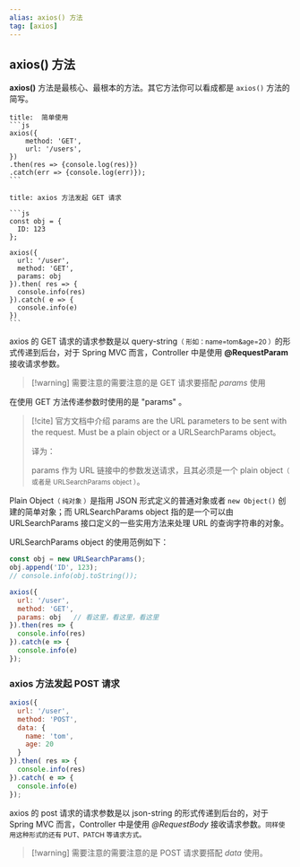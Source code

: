 ```yaml
---
alias: axios() 方法
tag: [axios]
---
```


## axios() 方法

**axios()** 方法是最核心、最根本的方法。其它方法你可以看成都是 `axios()` 方法的简写。

````ad-js
title:  简单使用
```js
axios({
    method: 'GET',
    url: '/users',
})
.then(res => {console.log(res)})
.catch(err => {console.log(err)});
```
````

````ad-js
title: axios 方法发起 GET 请求

```js
const obj = {
  ID: 123
};

axios({
  url: '/user',
  method: 'GET',
  params: obj
}).then( res => {
  console.info(res)
}).catch( e => {
  console.info(e)
})
```
````

axios 的 GET 请求的请求参数是以 query-string<small>（ 形如：name=tom&age=20 ）</small>的形式传递到后台，对于 Spring MVC 而言，Controller 中是使用 **@RequestParam** 接收请求参数。

> [!warning] 需要注意的需要注意的是 GET 请求要搭配 *params* 使用

在使用 GET 方法传递参数时使用的是 "params" 。

> [!cite]  官方文档中介绍
> params are the URL parameters to be sent with the request. Must be a plain object or a URLSearchParams object。
> 
> 译为：
> 
> params 作为 URL 链接中的参数发送请求，且其必须是一个 plain object<small>（ 或者是 URLSearchParams object ）</small>。


Plain Object<small>（ 纯对象 ）</small>是指用 JSON 形式定义的普通对象或者 `new Object()` 创建的简单对象；而 URLSearchParams object 指的是一个可以由 URLSearchParams 接口定义的一些实用方法来处理 URL 的查询字符串的对象。

URLSearchParams object 的使用范例如下：

```js
const obj = new URLSearchParams();
obj.append('ID', 123);
// console.info(obj.toString());

axios({
  url: '/user',
  method: 'GET',
  params: obj   // 看这里，看这里，看这里
}).then(res => {
  console.info(res)
}).catch(e => {
  console.info(e)
});
```


### axios 方法发起 POST 请求

```js
axios({
  url: '/user',
  method: 'POST',
  data: {
    name: 'tom',
    age: 20 
  }
}).then( res => {
  console.info(res)
}).catch( e => {
  console.info(e)
});
```

axios 的 post 请求的请求参数是以 json-string 的形式传递到后台的，对于 Spring MVC 而言，Controller 中是使用 *@RequestBody* 接收请求参数。<small>同样使用这种形式的还有 PUT、PATCH 等请求方式。</small>

> [!warning] 需要注意的需要注意的是 POST 请求要搭配 *data* 使用。
